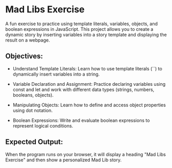# Mad Libs Exercise
A fun exercise to practice using template literals, variables, objects, and boolean expressions in JavaScript. This project allows you to create a dynamic story by inserting variables into a story template and displaying the result on a webpage.

## Objectives:
- Understand Template Literals: Learn how to use template literals (``) to dynamically insert variables into a string.

- Variable Declaration and Assignment: Practice declaring variables using const and let and work with different data types (strings, numbers, booleans, objects).

- Manipulating Objects: Learn how to define and access object properties using dot notation.

- Boolean Expressions: Write and evaluate boolean expressions to represent logical conditions.

## Expected Output:
When the program runs on your browser, it will display a heading "Mad Libs Exercise" and then show a personalized Mad Lib story.